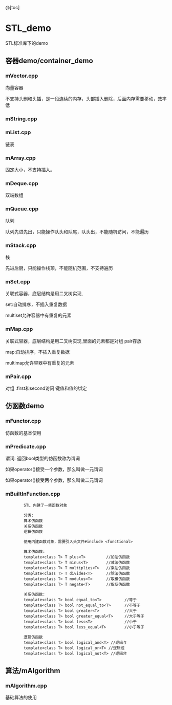  @[toc]
 
 # STL_demo
 STL标准库下的demo
 ## 容器demo/container_demo
 
 ### mVector.cpp	
 
 向量容器
 
 不支持头删和头插，是一段连续的内存，头部插入删除，后面内存需要移动，效率低
 
 
 ### mString.cpp	
 
 ### mList.cpp		
 
 链表
 
 ### mArray.cpp		
 
 固定大小，不支持插入。
 
 ### mDeque.cpp		
 
 双端数组
 
 ### mQueue.cpp		
 
 队列
 
 队列先进先出，只能操作队头和队尾，队头出，不能随机访问，不能遍历
 
 ### mStack.cpp  	
 
 栈
 
 先进后厨，只能操作栈顶，不能随机范围，不支持遍历
 
 ### mSet.cpp		
 
 关联式容器，底层结构是用二叉树实现,
 
 set:自动排序，不插入重复数据 
 
 multiset允许容器中有重复的元素
 
 ### mMap.cpp 
 
 关联式容器，底层结构是用二叉树实现,里面的元素都是对组 pair存放
 
 map:自动排序，不插入重复数据 
 
 multimap允许容器中有重复的元素
 
 ### mPair.cpp
 
 对组 :first和second访问  键值和值的绑定
 
 ## 仿函数demo
 
 ### mFunctor.cpp
 
 仿函数的基本使用
 
 ### mPredicate.cpp
 
 谓词:
返回bool类型的仿函数称为谓词
			
如果operator()接受一个参数，那么叫做一元谓词
			
如果operator()接受两个参数，那么叫做二元谓词

### mBuiltInFunction.cpp

			STL 内建了一些函数对象

			分类:
			算术仿函数
			关系仿函数
			逻辑仿函数

			使用内建函数对象，需要引入头文件#include <functional>

			算术仿函数:
			template<class T> T plus<T>			//加法仿函数
			template<class T> T minus<T>		//减法仿函数
			template<class T> T multiplies<T>	//乘法仿函数
			template<class T> T divides<T>		//除法仿函数
			template<class T> T modulus<T>		//取模仿函数
			template<class T> T negate<T>		//取反仿函数

			关系仿函数:
			template<class T> bool equal_to<T>			//等于
			template<class T> bool not_equal_to<T>		//不等于
			template<class T> bool greater<T>			//大于
			template<class T> bool greater_equal<T>		//大于等于
			template<class T> bool less<T>				//小于
			template<class T> bool less_equal<T>		//小于等于

			逻辑仿函数
			template<class T> bool logical_and<T> //逻辑与
			template<class T> bool logical_or<T> //逻辑或
			template<class T> bool logical_not<T> //逻辑非
## 算法/mAlgorithm

### mAlgorithm.cpp

基础算法的使用

 
 
 
 
 
 
 